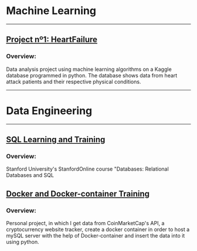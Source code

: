 # Machine Learning
---
## [Project nº1: HeartFailure](https://github.com/leoprasel/Portfolio/blob/main/HeartFailure.ipynb)
### Overview:
Data analysis project using machine learning algorithms on a Kaggle database programmed in python. The database shows data from heart attack patients and their respective physical conditions.

---
# Data Engineering
---
## [SQL Learning and Training](https://github.com/leoprasel/Portfolio/blob/main/SQL.md)
### Overview: 
Stanford University's StanfordOnline course "Databases: Relational Databases and SQL

## [Docker and Docker-container Training](https://github.com/leoprasel/Portfolio/blob/main/Crypto.md)
### Overview: 
Personal project, in which I get data from CoinMarketCap's API, a cryptocurrency website tracker, create a docker container in order to host a mySQL server with the help of Docker-container and insert the data into it using python.







